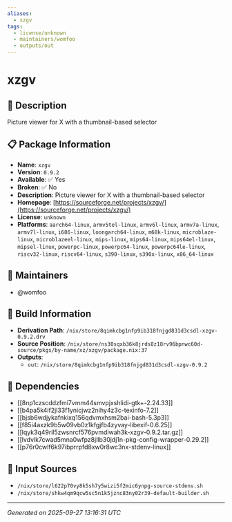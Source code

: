 ```yaml
---
aliases:
  - xzgv
tags:
  - license/unknown
  - maintainers/womfoo
  - outputs/out
---
```


# xzgv

## 📝 Description

Picture viewer for X with a thumbnail-based selector

## 📋 Package Information

- **Name**: `xzgv`
- **Version**: `0.9.2`
- **Available**: ✅ Yes
- **Broken**: ✅ No
- **Description**: Picture viewer for X with a thumbnail-based selector
- **Homepage**: [https://sourceforge.net/projects/xzgv/](https://sourceforge.net/projects/xzgv/)
- **License**: `unknown`
- **Platforms**: `aarch64-linux`, `armv5tel-linux`, `armv6l-linux`, `armv7a-linux`, `armv7l-linux`, `i686-linux`, `loongarch64-linux`, `m68k-linux`, `microblaze-linux`, `microblazeel-linux`, `mips-linux`, `mips64-linux`, `mips64el-linux`, `mipsel-linux`, `powerpc-linux`, `powerpc64-linux`, `powerpc64le-linux`, `riscv32-linux`, `riscv64-linux`, `s390-linux`, `s390x-linux`, `x86_64-linux`
## 👥 Maintainers

- @womfoo


## 🔧 Build Information

- **Derivation Path**: `/nix/store/8qimkcbg1nfp9ib318fnjgd831d3csdl-xzgv-0.9.2.drv`
- **Source Position**: `/nix/store/ns30sqxb36k8jrds8z18rv96bpnwc60d-source/pkgs/by-name/xz/xzgv/package.nix:37`
- **Outputs**:
  - `out`:  `/nix/store/8qimkcbg1nfp9ib318fnjgd831d3csdl-xzgv-0.9.2`

## 🔗 Dependencies

- [[8np1czscddzfmi7vmm44smvpjxshlidi-gtk+-2.24.33]]
- [[b4pa5k4if2jl33f1ynicjwz2nihy4z3c-texinfo-7.2]]
- [[bjsb6wdjykafnkixq156qdvmxhsm2bai-bash-5.3p3]]
- [[f85i4axzk9b5w09vb0z1kfgjfb4zyvay-libexif-0.6.25]]
- [[lqyk3q49ril5zwsnrcf576pvmdiwah3k-xzgv-0.9.2.tar.gz]]
- [[lvdvlk7cwad5mna0wfpz8jllb30jdj1n-pkg-config-wrapper-0.29.2]]
- [[p76r0cwlf6k97ibprrpfd8xw0r8wc3nx-stdenv-linux]]

## 📁 Input Sources

- `/nix/store/l622p70vy8k5sh7y5wizi5f2mic6ynpg-source-stdenv.sh`
- `/nix/store/shkw4qm9qcw5sc5n1k5jznc83ny02r39-default-builder.sh`

---
*Generated on 2025-09-27 13:16:31 UTC*

